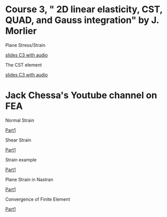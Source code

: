 # Course 3, " 2D linear elasticity, CST, QUAD, and Gauss integration" by J. Morlier

Plane Stress/Strain

[slides C3 with audio](https://app.amanote.com/note-taking/document/5d29aed1-cdb2-40fb-9464-f755938f2b9d)

The CST element

[slides C3 with audio](https://app.amanote.com/note-taking/document/99d2410b-73d8-406c-9497-e783babdbeeb)

# Jack Chessa's Youtube channel on FEA

Normal Strain 

[Part1](https://www.youtube.com/watch?v=HU2o7K020qA&list=PL3A7B78F0E428DF72&index=7)

Shear Strain 

[Part1](https://www.youtube.com/watch?v=HU2o7K020qA&list=PL3A7B78F0E428DF72&index=8)

Strain example

[Part1](https://www.youtube.com/watch?v=p8GFOLSB5UU&list=PL3A7B78F0E428DF72&index=9)


Plane Strain in Nastran

[Part1](https://www.youtube.com/watch?v=KBh53LCfKDw&list=PL3A7B78F0E428DF72&index=21)


Convergence of Finite Element 

[Part1](https://www.youtube.com/watch?v=YRJ0c8uO8iU&list=PL3A7B78F0E428DF72&index=24)
